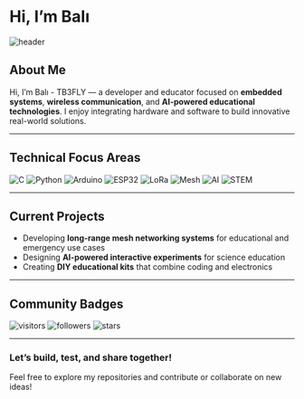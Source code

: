# Hi, I’m Balı

![header](https://upload.wikimedia.org/wikipedia/commons/6/6a/Linear_polarization_animation.gif)


## About Me
Hi, I’m Balı - TB3FLY — a developer and educator focused on **embedded systems**, **wireless communication**, and **AI-powered educational technologies**. I enjoy integrating hardware and software to build innovative real-world solutions.

---

##  Technical Focus Areas

![C](https://img.shields.io/badge/-C/C++-00599C?style=flat-square&logo=c)
![Python](https://img.shields.io/badge/-Python-3776AB?style=flat-square&logo=python)
![Arduino](https://img.shields.io/badge/-Arduino-00979D?style=flat-square&logo=arduino)
![ESP32](https://img.shields.io/badge/-ESP32-FF6F00?style=flat-square&logo=espressif)
![LoRa](https://img.shields.io/badge/-LoRa-00BFA5?style=flat-square)
![Mesh](https://img.shields.io/badge/-Mesh%20Networking-4A148C?style=flat-square)
![AI](https://img.shields.io/badge/-AI/ML-FF6F61?style=flat-square&logo=opencv)
![STEM](https://img.shields.io/badge/-STEM%20Education-00C853?style=flat-square)

---

##  Current Projects
- Developing **long-range mesh networking systems** for educational and emergency use cases
- Designing **AI-powered interactive experiments** for science education
- Creating **DIY educational kits** that combine coding and electronics

---



##  Community Badges

![visitors](https://visitor-badge.glitch.me/badge?page_id=abdbali.abdbali)
![followers](https://img.shields.io/github/followers/abdbali?label=Followers&style=social)
![stars](https://img.shields.io/github/stars/abdbali?style=social)

---

###  Let’s build, test, and share together!
Feel free to explore my repositories and contribute or collaborate on new ideas!
